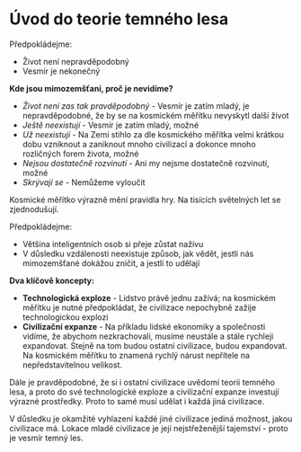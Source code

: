 # Úvod do teorie temného lesa

Předpokládejme:

- Život není nepravděpodobný
- Vesmír je nekonečný

**Kde jsou mimozemšťani, proč je nevidíme?**

- *Život není zas tak pravděpodobný* - Vesmír je zatím mladý, je nepravděpodobné, že by se na kosmickém měřítku nevyskytl další život
- *Ještě neexistují* - Vesmír je zatím mladý, možné
- *Už neexistují* - Na Zemi stihlo za dle kosmického měřítka velmi krátkou dobu vzniknout a zaniknout mnoho civilizací a dokonce mnoho rozličných forem života, možné
- *Nejsou dostatečně rozvinutí* - Ani my nejsme dostatečně rozvinutí, možné
- *Skrývají se* - Nemůžeme vyloučit

Kosmické měřítko výrazně mění pravidla hry. Na tisících světelných let se zjednodušují.

Předpokládejme:

- Většina inteligentních osob si přeje zůstat naživu
- V důsledku vzdálenosti neexistuje způsob, jak vědět, jestli nás mimozemšťané dokážou zničit, a jestli to udělají

**Dva klíčově koncepty:**

- **Technologická exploze** - Lidstvo právě jednu zažívá; na kosmickém měřítku je nutné předpokládat, že civilizace nepochybně zažije technologickou explozi
- **Civilizační expanze** - Na příkladu lidské ekonomiky a společnosti vidíme, že abychom nezkrachovali, musíme neustále a stále rychleji expandovat. Stejně na tom budou ostatní civilizace, budou expandovat. Na kosmickém měřítku to znamená rychlý nárust nepřítele na nepředstavitelnou velikost.

Dále je pravděpodobné, že si i ostatní civilizace uvědomí teorii temného lesa, a proto do své technologické exploze a civilizační expanze investují výrazné prostředky. Proto to samé musí udělat i každá jiná civilizace.

V důsledku je okamžité vyhlazení každé jiné civilizace jediná možnost, jakou civilizace má. Lokace mladé civilizace je její nejstřeženější tajemství - proto je vesmír temný les.
